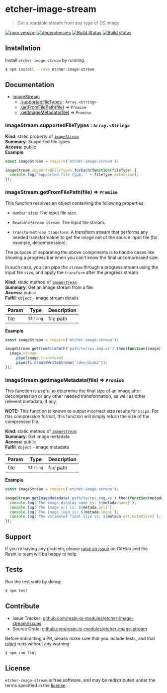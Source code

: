 etcher-image-stream
===================

> Get a readable stream from any type of OS image

[![npm version](https://badge.fury.io/js/etcher-image-stream.svg)](http://badge.fury.io/js/etcher-image-stream)
[![dependencies](https://david-dm.org/resin-io-modules/etcher-image-stream.svg)](https://david-dm.org/resin-io-modules/etcher-image-stream.svg)
[![Build Status](https://travis-ci.org/resin-io-modules/etcher-image-stream.svg?branch=master)](https://travis-ci.org/resin-io-modules/etcher-image-stream)
[![Build status](https://ci.appveyor.com/api/projects/status/dv96q5gd4nihuh83/branch/master?svg=true)](https://ci.appveyor.com/project/resin-io/etcher-image-stream/branch/master)

Installation
------------

Install `etcher-image-stream` by running:

```sh
$ npm install --save etcher-image-stream
```

Documentation
-------------


* [imageStream](#module_imageStream)
    * [.supportedFileTypes](#module_imageStream.supportedFileTypes) : <code>Array.&lt;String&gt;</code>
    * [.getFromFilePath(file)](#module_imageStream.getFromFilePath) ⇒ <code>Promise</code>
    * [.getImageMetadata(file)](#module_imageStream.getImageMetadata) ⇒ <code>Promise</code>

<a name="module_imageStream.supportedFileTypes"></a>

### imageStream.supportedFileTypes : <code>Array.&lt;String&gt;</code>
**Kind**: static property of <code>[imageStream](#module_imageStream)</code>  
**Summary**: Supported file types  
**Access:** public  
**Example**  
```js
const imageStream = require('etcher-image-stream');

imageStream.supportedFileTypes.forEach(function(fileType) {
  console.log('Supported file type: ' + fileType.extension);
});
```
<a name="module_imageStream.getFromFilePath"></a>

### imageStream.getFromFilePath(file) ⇒ <code>Promise</code>
This function resolves an object containing the following properties:

- `Number size`: The input file size.

- `ReadableStream stream`: The input file stream.

- `TransformStream transform`: A transform stream that performs any
needed transformation to get the image out of the source input file
(for example, decompression).

The purpose of separating the above components is to handle cases like
showing a progress bar when you can't know the final uncompressed size.

In such case, you can pipe the `stream` through a progress stream using
the input file `size`, and apply the `transform` after the progress stream.

**Kind**: static method of <code>[imageStream](#module_imageStream)</code>  
**Summary**: Get an image stream from a file  
**Access:** public  
**Fulfil**: <code>Object</code> - image stream details  

| Param | Type | Description |
| --- | --- | --- |
| file | <code>String</code> | file path |

**Example**  
```js
const imageStream = require('etcher-image-stream');

imageStream.getFromFilePath('path/to/rpi.img.xz').then(function(image) {
  image.stream
    .pipe(image.transform)
    .pipe(fs.createWriteStream('/dev/disk2'));
});
```
<a name="module_imageStream.getImageMetadata"></a>

### imageStream.getImageMetadata(file) ⇒ <code>Promise</code>
This function is useful to determine the final size of an image
after decompression or any other needed transformation, as well as
other relevent metadata, if any.

**NOTE:** This function is known to output incorrect size results for
`bzip2`. For this compression format, this function will simply
return the size of the compressed file.

**Kind**: static method of <code>[imageStream](#module_imageStream)</code>  
**Summary**: Get image metadata  
**Access:** public  
**Fulfil**: <code>Object</code> - image metadata  

| Param | Type | Description |
| --- | --- | --- |
| file | <code>String</code> | file path |

**Example**  
```js
const imageStream = require('etcher-image-stream');

imageStream.getImageMetadata('path/to/rpi.img.xz').then(function(metadata) {
  console.log(`The image display name is: ${metada.name}`);
  console.log(`The image url is: ${metada.url}`);
  console.log(`The image logo is: ${metada.logo}`);
  console.log(`The estimated final size is: ${metada.estimatedSize}`);
});
```

Support
-------

If you're having any problem, please [raise an issue](https://github.com/resin-io-modules/etcher-image-stream/issues/new) on GitHub and the Resin.io team will be happy to help.

Tests
-----

Run the test suite by doing:

```sh
$ npm test
```

Contribute
----------

- Issue Tracker: [github.com/resin-io-modules/etcher-image-stream/issues](https://github.com/resin-io-modules/etcher-image-stream/issues)
- Source Code: [github.com/resin-io-modules/etcher-image-stream](https://github.com/resin-io-modules/etcher-image-stream)

Before submitting a PR, please make sure that you include tests, and that [jshint](http://jshint.com) runs without any warning:

```sh
$ npm run lint
```

License
-------

`etcher-image-stream` is free software, and may be redistributed under the terms specified in the [license](https://github.com/resin-io-modules/etcher-image-stream/blob/master/LICENSE).
